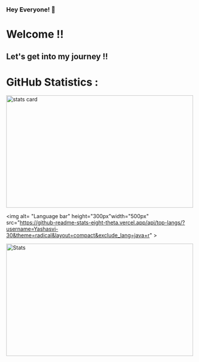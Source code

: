 ### Hey Everyone! 🌙

<h1> Welcome !! </h1>
<h2> Let's get into my journey !!</h2>

<h1>GitHub Statistics :</h1>

<img alt= "stats card" height="300px" width="500" src="https://github-readme-streak-stats.herokuapp.com/?user=Yashasvi-30&theme=radical">

<img alt= "Language bar" height="300px"width="500px" src="https://github-readme-stats-eight-theta.vercel.app/api/top-langs/?username=Yashasvi-30&theme=radical&layout=compact&exclude_lang=java+r" >

<img alt="Stats " height="300px" width="500" src="https://github-readme-stats.vercel.app/api?username=Yashasvi-30&count_private=true&theme=radical&show_icons=true" >



